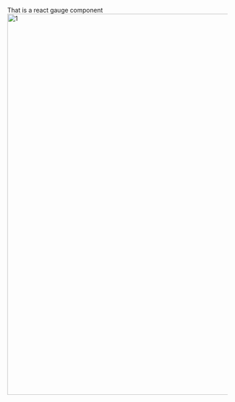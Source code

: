 That is a react gauge component
<img width="869" alt="1" src="https://user-images.githubusercontent.com/30692310/79635323-ee29d900-8178-11ea-87db-aa1390a3e6da.png">
